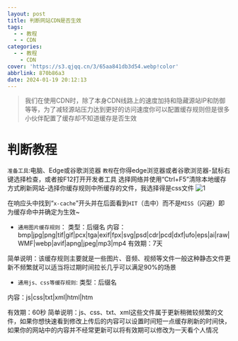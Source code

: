 ```yaml
---
layout: post
title: 判断网站CDN是否生效
tags:
  - - 教程
  - - CDN
categories:
  - - 教程
    - CDN
cover: 'https://s3.qjqq.cn/3/65aa841db3d54.webp!color'
abbrlink: 870b86a3
date: 2024-01-19 20:12:13
---
```

> 我们在使用CDN时，除了本身CDN线路上的速度加持和隐藏源站IP和防御等等，为了减轻源站压力达到更好的访问速度你可以配置缓存规则但是很多小伙伴配置了缓存却不知道缓存是否生效

 # **判断教程**
```准备工具```:电脑、Edge或谷歌浏览器
```教程```在你得edge浏览器或者谷歌浏览器-鼠标右键选择检查，或者按F12打开开发者工具
选择网络并使用“Ctrl+F5”清除本地缓存方式刷新网站-选择你缓存规则中所缓存的文件，我选择得是css文件
![1](https://s3.qjqq.cn/3/65abc28f4bb35.webp!color)

在响应头中找到“```x-cache```”开头并在后面看到```HIT```（击中）而不是```MISS```（闪避）即为缓存命中并确定为生效~

- ```通用图片缓存规则```：
类型：后缀名
内容：bmp|jpg|png|tif|gif|pcx|tga|exif|fpx|svg|psd|cdr|pcd|dxf|ufo|eps|ai|raw|WMF|webp|avif|apng|jpeg|mp3|mp4
有效期：7天

简单说明：该缓存规则主要就是一些图片、音频、视频等文件一般这种静态文件更新不频繁就可以适当将过期时间拉长几乎可以满足90%的场景

- ```通用js、css等缓存规则```:
类型：后缀名

内容：js|css|txt|xml|html|htm

有效期：60秒
简单说明：js、css、txt、xml这些文件属于更新稍微较频繁的文件，如果你想快速看到修改上传后的内容可以设置时间短一点缓存刷新的时间快，如果你的网站中的内容并不经常更新可以将有效期可以修改为一天看个人情况
